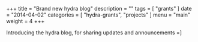 +++
title = "Brand new hydra blog"
description = ""
tags = [
    "grants"
]
date = "2014-04-02"
categories = [
    "hydra-grants",
    "projects"
]
menu = "main"
weight = 4
+++

Introducing the hydra blog, for sharing updates and announcements =]